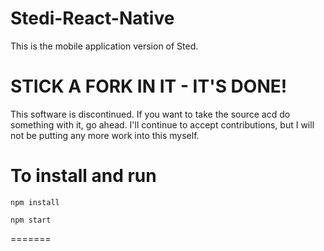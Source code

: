 # Stedi-React-Native
This is the mobile application version of Sted.

# STICK A FORK IN IT - IT'S DONE!
This software is discontinued. If you want to take the source acd do something with it, go ahead. I'll continue to accept contributions, but I will not be putting any more work into this myself.

# To install and run
`npm install`

`npm start`

=======
